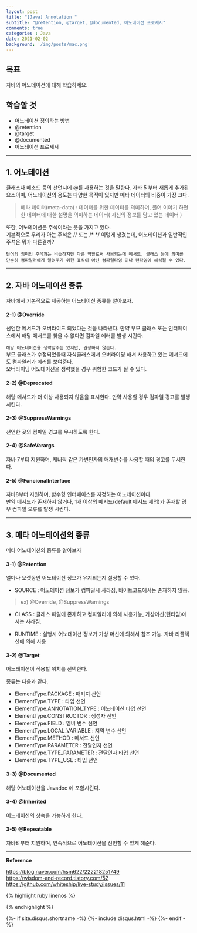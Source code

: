 ```yaml
---
layout: post
title: "[Java] Annotation "
subtitle: "@retention, @target, @documented, 어노테이션 프로세서"    
comments: true
categories : Java
date: 2021-02-02
background: '/img/posts/mac.png'
---
```


## 목표

자바의 어노테이션에 대해 학습하세요.   

## 학습할 것 

- 어노테이션 정의하는 방법   
- @retention   
- @target   
- @documented   
- 어노테이션 프로세서   

- - -

## 1. 어노테이션    

클래스나 메소드 등의 선언시에 @를 사용하는 것을 말한다. 자바 5 부터 새롭게 추가된 요소이며, 
    어노테이션의 용도는 다양한 목적이 있지만 메타 데이터의 비중이 가장 크다.    

> 메타 데이터(meta-data) : 데이터를 위한 데이터를 의미하며, 풀어 이야기 하면 한 데이터에 
                           대한 설명을 의미하는 데이터( 자신의 정보를 담고 있는 데이터 )    

또한, 어노테이션은 주석이라는 뜻을 가지고 있다.    
기본적으로 우리가 아는 주석은 // 또는 /* */ 이렇게 생겼는데, 
어노테이션과 일반적인 주석은 뭐가 다른걸까?     

`단어의 의미인 주석과는 비슷하지만 다른 역할로써 사용되는데 메서드, 클래스 등에 의미를 
단순히 컴파일러에게 알려주기 위한 표식이 아닌 컴파일타임 이나 런타임에 해석될 수 있다.`    

- - - 

## 2. 자바 어노테이션 종류   

자바에서 기본적으로 제공하는 어노테이션 종류를 알아보자.   

#### 2-1) @Override     

선언한 메서드가 오버라이드 되었다는 것을 나타낸다. 만약 부모 클래스 또는 인터페이스에서 
해당 메서드를 찾을 수 없다면 컴파일 에러를 발생 시킨다.     

`해당 어노테이션을 생략할수는 있지만, 권장하지 않는다.`      
부모 클래스가 수정되었을때 자식클래스에서 오버라이딩 해서 사용하고 있는 메서드에도 
컴파일러가 에러를 보여준다.   
오버라이딩 어노테이션을 생략했을 경우 위험한 코드가 될 수 있다.   

#### 2-2) @Deprecated   

해당 메서드가 더 이상 사용되지 않음을 표시한다. 만약 사용할 경우 컴파일 경고를 발생 시킨다.    

#### 2-3) @SuppressWarnings   

선언한 곳의 컴파일 경고를 무시하도록 한다.    

#### 2-4) @SafeVarargs    

자바 7부터 지원하며, 제너릭 같은 가변인자의 매개변수를 사용할 때의 경고를 
무시한다.   

#### 2-5) @FuncionalInterface   

자바8부터 지원하며, 함수형 인터페이스를 지정하는 어노테이션이다.   
만약 메서드가 존재하지 않거나, 1개 이상의 메서드(default 메서드 제외)가 존재할 경우 
컴파일 오류를 발생 시킨다.    

- - - 

## 3. 메타 어노테이션의 종류   

메타 어노테이션의 종류를 알아보자   

#### 3-1) @Retention    

얼마나 오랫동안 어노테이션 정보가 유지되는지 설정할 수 있다.   

- SOURCE : 어노테이션 정보가 컴파일시 사라짐, 바이트코드에서는 존재하지 않음.   

> ex) @Override, @SuppressWarnings   

- CLASS : 클래스 파일에 존재하고 컴파일러에 의해 사용가능, 가상머신(런타임)에서는 사라짐.   

- RUNTIME : 실행시 어노테이션 정보가 가상 머신에 의해서 참조 가능. 자바 리플렉션에 의해 사용   



#### 3-2) @Target    

어노테이션이 적용할 위치를 선택한다.   

종류는 다음과 같다.   

- ElementType.PACKAGE : 패키지 선언   
- ElementType.TYPE : 타입 선언  
- ElementType.ANNOTATION_TYPE : 어노테이션 타입 선언   
- ElementType.CONSTRUCTOR : 생성자 선언   
- ElementType.FIELD : 멤버 변수 선언  
- ElementType.LOCAL_VARIABLE : 지역 변수 선언   
- ElementType.METHOD : 메서드 선언   
- ElementType.PARAMETER : 전달인자 선언   
- ElementType.TYPE_PARAMETER : 전달인자 타입 선언   
- ElementType.TYPE_USE : 타입 선언   


#### 3-3) @Documented   

해당 어노테이션을 Javadoc 에 포함시킨다.   

#### 3-4) @Inherited   

어노테이션의 상속을 가능하게 한다.   

#### 3-5) @Repeatable   

자바8 부터 지원하며, 연속적으로 어노테이션을 선언할 수 있게 해준다.   





- - - 

**Reference**    

<https://blog.naver.com/hsm622/222218251749>   
<https://wisdom-and-record.tistory.com/52>    
<https://github.com/whiteship/live-study/issues/11>      

{% highlight ruby linenos %}

{% endhighlight %}


{%- if site.disqus.shortname -%}
    {%- include disqus.html -%}
{%- endif -%}

